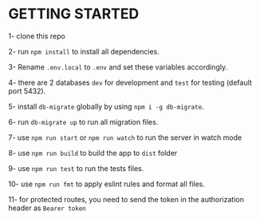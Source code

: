 # GETTING STARTED

1- clone this repo

2- run `npm install` to install all dependencies.

3- Rename `.env.local` to `.env` and set these variables accordingly.

4- there are 2 databases `dev` for development and `test` for testing  (default port 5432).

5- install `db-migrate` globally by using `npm i -g db-migrate`.

6- run `db-migrate up` to run all migration files.

7- use `npm run start` or `npm run watch` to run the server in watch mode

8- use `npm run build` to build the app to `dist` folder

9- use `npm run test` to run the tests files.

10- use `npm run fmt` to apply eslint rules and format all files.

11- for protected routes, you need to send the token in the authorization header as `Bearer token`
